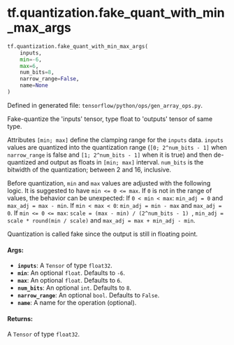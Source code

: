 <div itemscope itemtype="http://developers.google.com/ReferenceObject">
<meta itemprop="name" content="tf.quantization.fake_quant_with_min_max_args" />
<meta itemprop="path" content="Stable" />
</div>

# tf.quantization.fake_quant_with_min_max_args

``` python
tf.quantization.fake_quant_with_min_max_args(
    inputs,
    min=-6,
    max=6,
    num_bits=8,
    narrow_range=False,
    name=None
)
```



Defined in generated file: `tensorflow/python/ops/gen_array_ops.py`.

Fake-quantize the 'inputs' tensor, type float to 'outputs' tensor of same type.

Attributes `[min; max]` define the clamping range for the `inputs` data.
`inputs` values are quantized into the quantization range (`[0; 2^num_bits - 1]`
when `narrow_range` is false and `[1; 2^num_bits - 1]` when it is true) and
then de-quantized and output as floats in `[min; max]` interval.
`num_bits` is the bitwidth of the quantization; between 2 and 16, inclusive.

Before quantization, `min` and `max` values are adjusted with the following
logic.
It is suggested to have `min <= 0 <= max`. If `0` is not in the range of values,
the behavior can be unexpected:
If `0 < min < max`: `min_adj = 0` and `max_adj = max - min`.
If `min < max < 0`: `min_adj = min - max` and `max_adj = 0`.
If `min <= 0 <= max`: `scale = (max - min) / (2^num_bits - 1) `,
`min_adj = scale * round(min / scale)` and `max_adj = max + min_adj - min`.

Quantization is called fake since the output is still in floating point.

#### Args:

* <b>`inputs`</b>: A `Tensor` of type `float32`.
* <b>`min`</b>: An optional `float`. Defaults to `-6`.
* <b>`max`</b>: An optional `float`. Defaults to `6`.
* <b>`num_bits`</b>: An optional `int`. Defaults to `8`.
* <b>`narrow_range`</b>: An optional `bool`. Defaults to `False`.
* <b>`name`</b>: A name for the operation (optional).


#### Returns:

A `Tensor` of type `float32`.